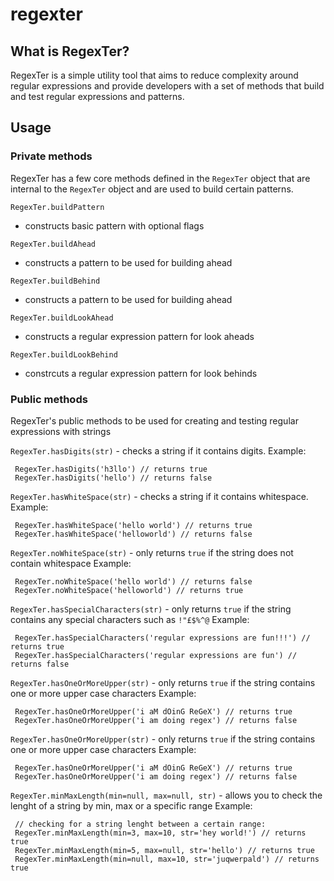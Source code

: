 # regexter

## What is RegexTer?

RegexTer is a simple utility tool that aims to reduce complexity around regular expressions and provide developers with a set of methods that build and test regular expressions and patterns.

## Usage

### Private methods

RegexTer has a few core methods defined in the `RegexTer` object that are internal to the `RegexTer` object and are used to build certain patterns.

`RegexTer.buildPattern`
 * constructs basic pattern with optional flags
 
`RegexTer.buildAhead`
 * constructs a pattern to be used for building ahead
 
`RegexTer.buildBehind`
 * constructs a pattern to be used for building ahead
 
`RegexTer.buildLookAhead`
 * constructs a regular expression pattern for look aheads
 
`RegexTer.buildLookBehind`
 * constrcuts a regular expression pattern for look behinds
 
### Public methods

RegexTer's public methods to be used for creating and testing regular expressions with strings

`RegexTer.hasDigits(str)` - checks a string if it contains digits.
 Example:
 ```
  RegexTer.hasDigits('h3llo') // returns true
  RegexTer.hasDigits('hello') // returns false
 ```
 
 `RegexTer.hasWhiteSpace(str)` - checks a string if it contains whitespace.
 Example:
 ```
  RegexTer.hasWhiteSpace('hello world') // returns true
  RegexTer.hasWhiteSpace('helloworld') // returns false
 ```
 
 `RegexTer.noWhiteSpace(str)` - only returns `true` if the string does not contain whitespace
 Example:
 ```
  RegexTer.noWhiteSpace('hello world') // returns false
  RegexTer.noWhiteSpace('helloworld') // returns true
 ```
 
  `RegexTer.hasSpecialCharacters(str)` - only returns `true` if the string contains any special characters such as `!"£$%^@`
 Example:
 ```
  RegexTer.hasSpecialCharacters('regular expressions are fun!!!') // returns true
  RegexTer.hasSpecialCharacters('regular expressions are fun') // returns false
 ```

  `RegexTer.hasOneOrMoreUpper(str)` - only returns `true` if the string contains one or more upper case characters
 Example:
 ```
  RegexTer.hasOneOrMoreUpper('i aM dOinG ReGeX') // returns true
  RegexTer.hasOneOrMoreUpper('i am doing regex') // returns false
 ```
 
   `RegexTer.hasOneOrMoreUpper(str)` - only returns `true` if the string contains one or more upper case characters
 Example:
 ```
  RegexTer.hasOneOrMoreUpper('i aM dOinG ReGeX') // returns true
  RegexTer.hasOneOrMoreUpper('i am doing regex') // returns false
 ```


   `RegexTer.minMaxLength(min=null, max=null, str)` - allows you to check the lenght of a string by min, max or a specific range
 Example:
 ```
  // checking for a string lenght between a certain range:
  RegexTer.minMaxLength(min=3, max=10, str='hey world!') // returns true
  RegexTer.minMaxLength(min=5, max=null, str='hello') // returns true
  RegexTer.minMaxLength(min=null, max=10, str='juqwerpald') // returns true

 ```
 
 
